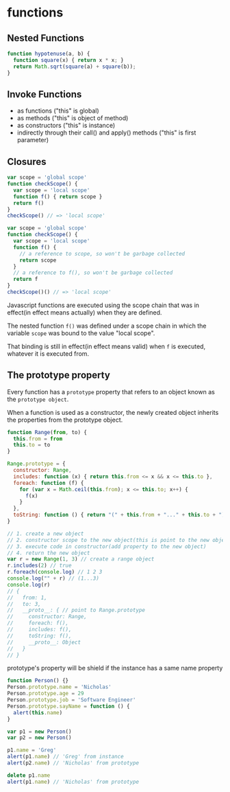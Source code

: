 # functions

## Nested Functions

```js
function hypotenuse(a, b) {
  function square(x) { return x * x; }
  return Math.sqrt(square(a) + square(b));
}
```

## Invoke Functions

* as functions ("this" is global)
* as methods ("this" is object of method)
* as constructors ("this" is instance)
* indirectly through their call() and apply() methods ("this" is first parameter)

## Closures

```js
var scope = 'global scope'
function checkScope() {
  var scope = 'local scope'
  function f() { return scope }
  return f()
}
checkScope() // => 'local scope'

var scope = 'global scope'
function checkScope() {
  var scope = 'local scope'
  function f() {
    // a reference to scope, so won't be garbage collected
    return scope
  }
  // a reference to f(), so won't be garbage collected
  return f
}
checkScope()() // => 'local scope'
```

Javascript functions are executed using the scope chain that was in effect(in effect means actually) when they are defined.

The nested function `f()` was defined under a scope chain in which the variable `scope` was bound to the value "local scope".

That binding is still in effect(in effect means valid) when `f` is executed, whatever it is executed from.

## The prototype property

Every function has a `prototype` property that refers to an object known as the `prototype object`.

When a function is used as a constructor, the newly created object inherits the properties from the prototype object.

```js
function Range(from, to) {
  this.from = from
  this.to = to
}

Range.prototype = {
  constructor: Range,
  includes: function (x) { return this.from <= x && x <= this.to },
  foreach: function (f) {
    for (var x = Math.ceil(this.from); x <= this.to; x++) {
      f(x)
    }
  },
  toString: function () { return "(" + this.from + "..." + this.to + ")" }
}

// 1. create a new object
// 2. constructor scope to the new object(this is point to the new object)
// 3. execute code in constructor(add property to the new object)
// 4. return the new object
var r = new Range(1, 3) // create a range object
r.includes(2) // true
r.foreach(console.log) // 1 2 3
console.log("" + r) // (1...3)
console.log(r)
// {
//   from: 1,
//   to: 3,
//   __proto__: { // point to Range.prototype
//     constructor: Range,
//     foreach: f(),
//     includes: f(),
//     toString: f(),
//     __proto__: Object
//   }
// }
```

prototype's property will be shield if the instance has a same name property

```js
function Person() {}
Person.prototype.name = 'Nicholas'
Person.prototype.age = 29
Person.prototype.job = 'Software Engineer'
Person.prototype.sayName = function () {
  alert(this.name)
}

var p1 = new Person()
var p2 = new Person()

p1.name = 'Greg'
alert(p1.name) // 'Greg' from instance
alert(p2.name) // 'Nicholas' from prototype

delete p1.name
alert(p1.name) // 'Nicholas' from prototype
```